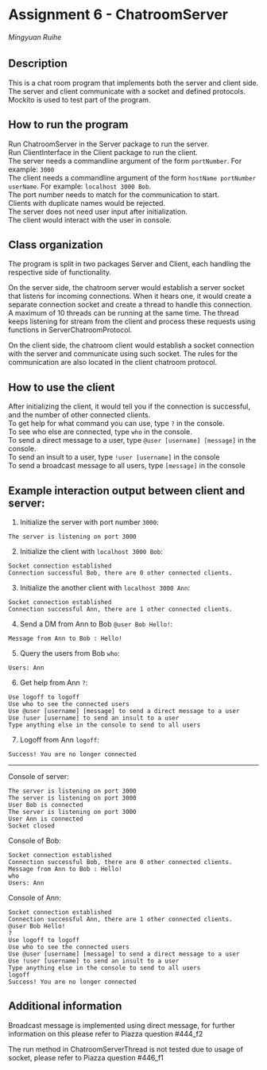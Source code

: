 # Assignment 6 - ChatroomServer

###### Mingyuan Ruihe

## Description

This is a chat room program that implements both the server and client side. The server and client
communicate with a socket and defined protocols.
Mockito is used to test part of the program.  

## How to run the program

Run ChatroomServer in the Server package to run the server.  
Run ClientInterface in the Client package to run the client.  
The server needs a commandline argument of the form `portNumber`. For example: `3000`  
The client needs a commandline argument of the form `hostName portNumber userName`. For example:
`localhost 3000 Bob`.  
The port number needs to match for the communication to start.  
Clients with duplicate names would be rejected.  
The server does not need user input after initialization.  
The client would interact with the user in console.

## Class organization

The program is split in two packages Server and Client, each handling the respective side of
functionality.

On the server side, the chatroom server would establish a server socket that listens for incoming
connections. When it hears one, it would create a separate connection socket and create a thread to
handle this connection. A maximum of 10 threads can be running at the same time. The thread keeps
listening for stream from the client and process these requests using functions in
ServerChatroomProtocol.

On the client side, the chatroom client would establish a socket connection with the server and
communicate using such socket. The rules for the communication are also located in the client
chatroom protocol.

## How to use the client

After initializing the client, it would tell you if the connection is successful, and the number of
other connected clients.  
To get help for what command you can use, type `?` in the console.    
To see who else are connected, type `who` in the console.   
To send a direct message to a user, type `@user [username] [message]` in the console.  
To send an insult to a user, type `!user [username]` in the console  
To send a broadcast message to all users, type `[message]` in the console

## Example interaction output between client and server:

1. Initialize the server with port number `3000`:

```
The server is listening on port 3000
```

2. Initialize the client with `localhost 3000 Bob`:

```
Socket connection established
Connection successful Bob, there are 0 other connected clients.
```

3. Initialize the another client with `localhost 3000 Ann`:

```
Socket connection established
Connection successful Ann, there are 1 other connected clients.
```

4. Send a DM from Ann to Bob `@user Bob Hello!`:

```
Message from Ann to Bob : Hello!
```

5. Query the users from Bob `who`:

```
Users: Ann
```

6. Get help from Ann `?`:

```
Use logoff to logoff
Use who to see the connected users
Use @user [username] [message] to send a direct message to a user
Use !user [username] to send an insult to a user
Type anything else in the console to send to all users
```

7. Logoff from Ann `logoff`:
```
Success! You are no longer connected
```

---

Console of server:

```
The server is listening on port 3000
The server is listening on port 3000
User Bob is connected
The server is listening on port 3000
User Ann is connected
Socket closed
```

Console of Bob:

```
Socket connection established
Connection successful Bob, there are 0 other connected clients.
Message from Ann to Bob : Hello!
who
Users: Ann 
```

Console of Ann:

```
Socket connection established
Connection successful Ann, there are 1 other connected clients.
@user Bob Hello!
?
Use logoff to logoff
Use who to see the connected users
Use @user [username] [message] to send a direct message to a user
Use !user [username] to send an insult to a user
Type anything else in the console to send to all users
logoff
Success! You are no longer connected
```

## Additional information

Broadcast message is implemented using direct message, for
further information on this please refer to Piazza question #444_f2 

The run method in ChatroomServerThread is not tested due to usage of socket,
please refer to Piazza question #446_f1